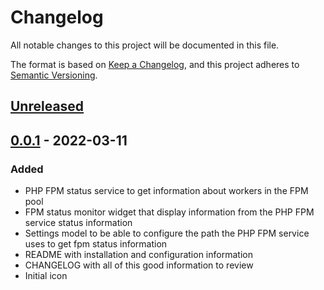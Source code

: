 # Changelog

All notable changes to this project will be documented in this file.

The format is based on [Keep a Changelog](https://keepachangelog.com/en/1.0.0/),
and this project adheres to [Semantic Versioning](https://semver.org/spec/v2.0.0.html).

## [Unreleased]


## [0.0.1] - 2022-03-11
### Added
- PHP FPM status service to get information about workers in the FPM pool
- FPM status monitor widget that display information from the PHP FPM service status information
- Settings model to be able to configure the path the PHP FPM service uses to get fpm status information
- README with installation and configuration information
- CHANGELOG with all of this good information to review
- Initial icon

[Unreleased]: https://github.com/noahjahn/craft-php-fpm-status-monitor/compare/v0.0.1...HEAD
[0.0.1]: https://github.com/noahjahn/craft-php-fpm-status-monitor/releases/tag/v0.0.1
